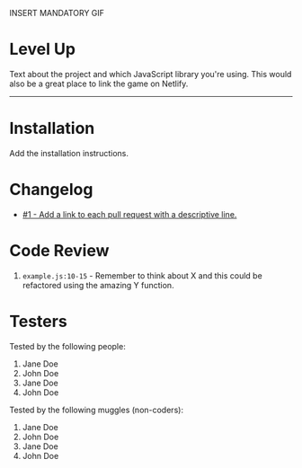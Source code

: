INSERT MANDATORY GIF

# Level Up

Text about the project and which JavaScript library you're using. This would also be a great place to link the game on Netlify.

****

# Installation

Add the installation instructions.

# Changelog

- [#1 - Add a link to each pull request with a descriptive line.](#1)

# Code Review

1. `example.js:10-15` - Remember to think about X and this could be refactored using the amazing Y function.

# Testers

Tested by the following people:

1. Jane Doe
2. John Doe
3. Jane Doe
4. John Doe

Tested by the following muggles (non-coders):

1. Jane Doe
2. John Doe
3. Jane Doe
4. John Doe
